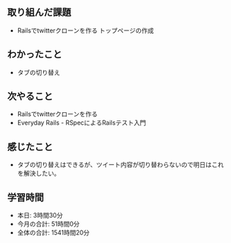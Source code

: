 ## 取り組んだ課題
- Railsでtwitterクローンを作る トップページの作成
## わかったこと
- タブの切り替え
## 次やること
- Railsでtwitterクローンを作る
- Everyday Rails - RSpecによるRailsテスト入門
## 感じたこと
- タブの切り替えはできるが、ツイート内容が切り替わらないので明日はこれを解決したい。
## 学習時間
- 本日: 3時間30分
- 今月の合計: 51時間0分
- 全体の合計: 1541時間20分
